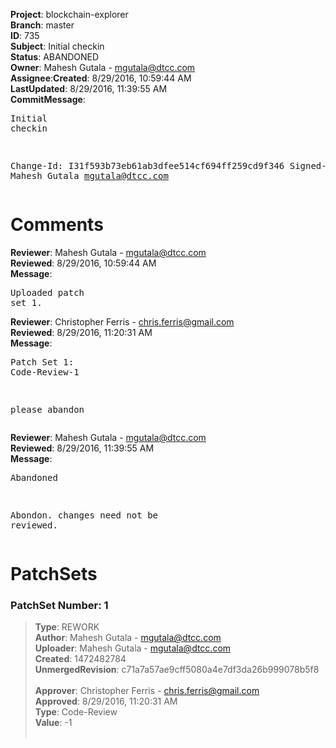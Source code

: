 <strong>Project</strong>: blockchain-explorer</br><strong>Branch</strong>: master<br><strong>ID</strong>: 735<br><strong>Subject</strong>: Initial checkin<br><strong>Status</strong>: ABANDONED<br><strong>Owner</strong>: Mahesh Gutala - mgutala@dtcc.com<br><strong>Assignee</strong>:<strong>Created</strong>: 8/29/2016, 10:59:44 AM<br><strong>LastUpdated</strong>: 8/29/2016, 11:39:55 AM<br><strong>CommitMessage</strong>:<br><pre>Initial checkin

Change-Id: I31f593b73eb61ab3dfee514cf694ff259cd9f346
Signed-off-by: Mahesh Gutala <mgutala@dtcc.com>
</pre><h1>Comments</h1><strong>Reviewer</strong>: Mahesh Gutala - mgutala@dtcc.com<br><strong>Reviewed</strong>: 8/29/2016, 10:59:44 AM<br><strong>Message</strong>: <pre>Uploaded patch set 1.</pre><strong>Reviewer</strong>: Christopher Ferris - chris.ferris@gmail.com<br><strong>Reviewed</strong>: 8/29/2016, 11:20:31 AM<br><strong>Message</strong>: <pre>Patch Set 1: Code-Review-1

please abandon</pre><strong>Reviewer</strong>: Mahesh Gutala - mgutala@dtcc.com<br><strong>Reviewed</strong>: 8/29/2016, 11:39:55 AM<br><strong>Message</strong>: <pre>Abandoned

Abondon. changes need not be reviewed.</pre><h1>PatchSets</h1><h3>PatchSet Number: 1</h3><blockquote><strong>Type</strong>: REWORK<br><strong>Author</strong>: Mahesh Gutala - mgutala@dtcc.com<br><strong>Uploader</strong>: Mahesh Gutala - mgutala@dtcc.com<br><strong>Created</strong>: 1472482784<br><strong>UnmergedRevision</strong>: c71a7a57ae9cff5080a4e7df3da26b999078b5f8<br><br><strong>Approver</strong>: Christopher Ferris - chris.ferris@gmail.com<br><strong>Approved</strong>: 8/29/2016, 11:20:31 AM<br><strong>Type</strong>: Code-Review<br><strong>Value</strong>: -1<br><br></blockquote>